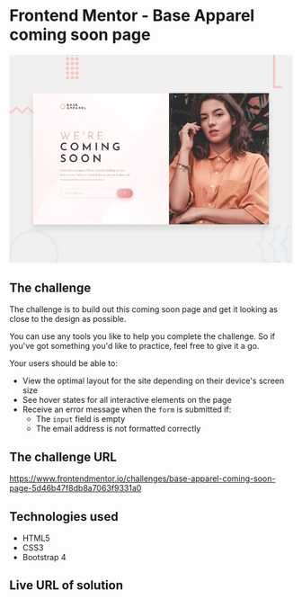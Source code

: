 # Frontend Mentor - Base Apparel coming soon page

![Design preview for the Base Apparel coming soon page coding challenge](./design/desktop-preview.jpg)

## The challenge

The challenge is to build out this coming soon page and get it looking as close to the design as possible.

You can use any tools you like to help you complete the challenge. So if you've got something you'd like to practice, feel free to give it a go.

Your users should be able to:

- View the optimal layout for the site depending on their device's screen size
- See hover states for all interactive elements on the page
- Receive an error message when the `form` is submitted if:
  - The `input` field is empty
  - The email address is not formatted correctly

## The challenge URL

https://www.frontendmentor.io/challenges/base-apparel-coming-soon-page-5d46b47f8db8a7063f9331a0

## Technologies used

- HTML5
- CSS3
- Bootstrap 4

## Live URL of solution
